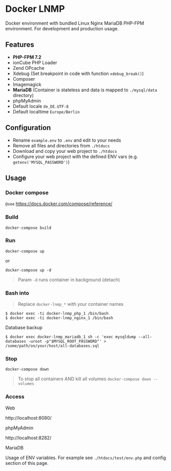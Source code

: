 Docker LNMP
===========

Docker environment with bundled Linux Nginx MariaDB PHP-FPM environment. For development and production usage.

Features
--------

-	**PHP-FPM 7.2**
-	ionCube PHP Loader
-	Zend OPcache
-	Xdebug (Set breakpoint in code with function `xdebug_break()`\)
-	Composer
-	Imagemagick
-	**MariaDB** (Container is stateless and data is mapped to `./mysql/data` directory)
-	phpMyAdmin
-	Default locale `de_DE.UTF-8`
-	Default localtime `Europe/Berlin`

Configuration
-------------

-	Rename `example.env` to `.env` and edit to your needs
-	Remove all files and directories from `./htdocs`
-	Download and copy your web project to `./htdocs`
-	Configure your web project with the defined ENV vars (e.g. `getenv('MYSQL_PASSWORD')`)

Usage
-----

### Docker compose

`@see` https://docs.docker.com/compose/reference/

### Build

```
docker-compose build
```

### Run

```
docker-compose up
```

or

```
docker-compose up -d
```

> Param `-d` runs container in background (detach)

### Bash into

> Replace `docker-lnmp_*` with your container names

```
$ docker exec -ti docker-lnmp_php_1 /bin/bash
$ docker exec -ti docker-lnmp_nginx_1 /bin/bash
```

Database backup

```
$ docker exec docker-lnmp_mariadb_1 sh -c 'exec mysqldump --all-databases -uroot -p"$MYSQL_ROOT_PASSWORD"' > /some/path/on/your/host/all-databases.sql
```

### Stop

```
docker-compose down
```

> To stop all containers AND kill all volumes `docker-compose down --volumes`

### Access

Web

http://localhost:8080/

phpMyAdmin

http://localhost:8282/

MariaDB

Usage of ENV variables. For example see `./htdocs/test/env.php` and config section of this page.
